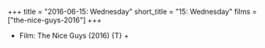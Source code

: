 +++
title = "2016-06-15: Wednesday"
short_title = "15: Wednesday"
films = ["the-nice-guys-2016"]
+++


* Film: The Nice Guys (2016) {T} +
